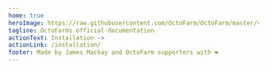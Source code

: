 ```yaml
---
home: true
heroImage: https://raw.githubusercontent.com/OctoFarm/OctoFarm/master/views/images/logo.png
tagline: OctoFarms official documentation
actionText: Installation ->
actionLink: /installation/
footer: Made by James Mackay and OctoFarm supporters with ❤️
---
```

